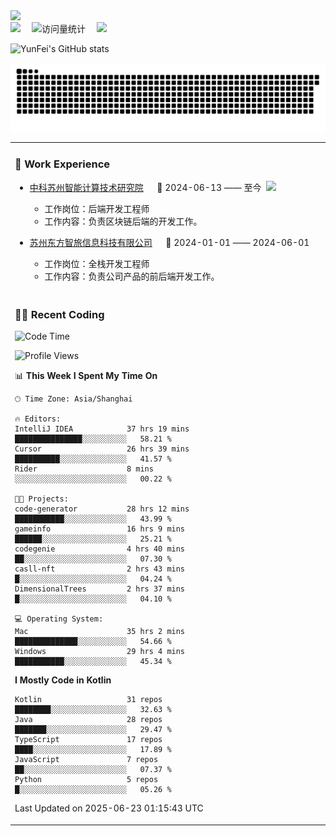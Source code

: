   <!-- dynamic typing effect 动态打字效果 -->
  <div>
    <a href="http://yunfei.plus">
      <img src="https://readme-typing-svg.demolab.com?font=Fira+Code&pause=1000&width=435&lines=console.log(%22Hello%2C%20World%22);祝您今天愉快!&center=true&size=27" />
    </a>
  </div>

  <div>
    <a href="http://yunfei.plus/"><img src="https://img.shields.io/badge/Website-博客-8c36db" /></a>&emsp;
    <!-- visitor -->
    <img src="https://komarev.com/ghpvc/?username=yunfeidog&label=Views&color=orange&style=flat" alt="访问量统计" />&emsp;
    <!-- wakatime -->    
    <a href="https://wakatime.com/@yunfeidog"><img src="https://wakatime.com/badge/user/42d0678c-368b-448b-9a77-5d21c5b55352.svg" /></a>
  </div>

![YunFei's GitHub stats](https://github-readme-stats.vercel.app/api?username=yunfeidog)

![snake](./dist/github-contribution-grid-snake.svg)


<table>

<tr><td>

### 🏢 Work Experience

<img align="right" width="88" src="https://cdn.jsdelivr.net/gh/yunfeidog/yunfeidog/assets/images/yuanze.png" />

- [中科苏州智能计算技术研究院](http://iict.ac.cn/sy) &emsp; 📌 2024-06-13 —— 至今

    - 工作岗位：后端开发工程师
    - 工作内容：负责区块链后端的开发工作。

- [苏州东方智旅信息科技有限公司](http://www.leyoobao.com/) &emsp; 📌 2024-01-01 —— 2024-06-01

    - 工作岗位：全栈开发工程师
    - 工作内容：负责公司产品的前后端开发工作。

</td></tr>

<tr><td>

### 👩‍💻 Recent Coding

<!--START_SECTION:waka-->
![Code Time](http://img.shields.io/badge/Code%20Time-3%2C244%20hrs%2056%20mins-blue)

![Profile Views](http://img.shields.io/badge/Profile%20Views-2-blue)

📊 **This Week I Spent My Time On** 

```text
🕑︎ Time Zone: Asia/Shanghai

🔥 Editors: 
IntelliJ IDEA            37 hrs 19 mins      ███████████████░░░░░░░░░░   58.21 % 
Cursor                   26 hrs 39 mins      ██████████░░░░░░░░░░░░░░░   41.57 % 
Rider                    8 mins              ░░░░░░░░░░░░░░░░░░░░░░░░░   00.22 % 

🐱‍💻 Projects: 
code-generator           28 hrs 12 mins      ███████████░░░░░░░░░░░░░░   43.99 % 
gameinfo                 16 hrs 9 mins       ██████░░░░░░░░░░░░░░░░░░░   25.21 % 
codegenie                4 hrs 40 mins       ██░░░░░░░░░░░░░░░░░░░░░░░   07.30 % 
casll-nft                2 hrs 43 mins       █░░░░░░░░░░░░░░░░░░░░░░░░   04.24 % 
DimensionalTrees         2 hrs 37 mins       █░░░░░░░░░░░░░░░░░░░░░░░░   04.10 % 

💻 Operating System: 
Mac                      35 hrs 2 mins       ██████████████░░░░░░░░░░░   54.66 % 
Windows                  29 hrs 4 mins       ███████████░░░░░░░░░░░░░░   45.34 % 
```

**I Mostly Code in Kotlin** 

```text
Kotlin                   31 repos            ████████░░░░░░░░░░░░░░░░░   32.63 % 
Java                     28 repos            ███████░░░░░░░░░░░░░░░░░░   29.47 % 
TypeScript               17 repos            ████░░░░░░░░░░░░░░░░░░░░░   17.89 % 
JavaScript               7 repos             ██░░░░░░░░░░░░░░░░░░░░░░░   07.37 % 
Python                   5 repos             █░░░░░░░░░░░░░░░░░░░░░░░░   05.26 % 
```




 Last Updated on 2025-06-23 01:15:43 UTC
<!--END_SECTION:waka-->

</td></tr>
<table>

